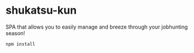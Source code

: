 # shukatsu-kun
SPA that allows you to easily manage and breeze through your jobhunting season!

`npm install`
